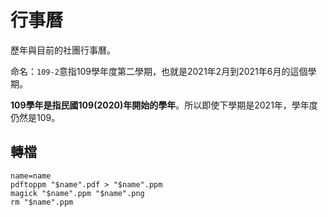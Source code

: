 # 行事曆

歷年與目前的社團行事曆。

命名：`109-2`意指109學年度第二學期，也就是2021年2月到2021年6月的這個學期。

**109學年是指民國109(2020)年開始的學年**。所以即使下學期是2021年，學年度仍然是109。

## 轉檔

```
name=name
pdftoppm "$name".pdf > "$name".ppm
magick "$name".ppm "$name".png
rm "$name".ppm
```
